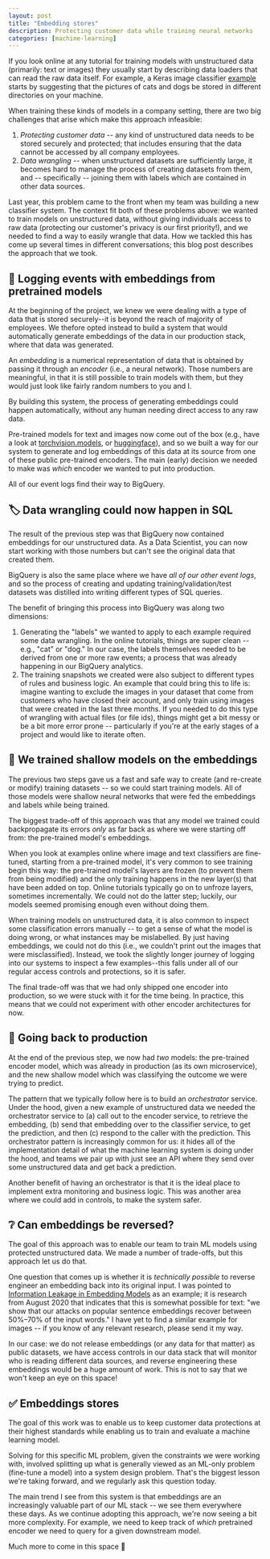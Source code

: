 ```yaml
---
layout: post
title: "Embedding stores"
description: Protecting customer data while training neural networks
categories: [machine-learning]
---
```


If you look online at any tutorial for training models with unstructured data (primarily: text or images) they usually start by describing data loaders that can read the raw data itself. For example, a Keras image classifier [example](https://blog.keras.io/building-powerful-image-classification-models-using-very-little-data.html) starts 
by suggesting that the pictures of cats and dogs be stored in different directories on your machine.

When training these kinds of models in a company setting, there are two big challenges that arise which make this approach infeasible:
1. *Protecting customer data* -- any kind of unstructured data needs to be stored securely and protected; that includes ensuring that the data cannot be accessed by all company employees. 
2. *Data wrangling* -- when unstructured datasets are sufficiently large, it becomes hard to manage the process of creating datasets from them, and -- specifically -- joining them with labels which are contained in other data sources.

Last year, this problem came to the front when my team was building a new classifier system. The context fit both of these problems above: we wanted to train models on unstructured data, without giving individuals access to raw data (protecting our customer's privacy is our first priority!), and we needed to find a way to easily wrangle that data. How we tackled this has come up several times in different conversations; this blog post describes the approach that we took. 

## 🔢 Logging events with embeddings from pretrained models

At the beginning of the project, we knew we were dealing with a type of data that is stored securely--it is beyond the reach of majority of employees. We thefore opted instead to build a system that would automatically generate embeddings of the data in our production stack, where that data was generated.

An _embedding_ is a numerical representation of data that is obtained by passing it through an _encoder_ (i.e., a neural network). Those numbers are meaningful, in that it is still possible to train models with them, but they would just look like fairly random numbers to you and I.

By building this system, the process of generating embeddings could happen automatically, without any human needing direct access to any raw data.

Pre-trained models for text and images now come out of the box (e.g., have a look at [torchvision.models](https://pytorch.org/vision/stable/models.html), or [huggingface](https://huggingface.co/models)), and so we built a way for our system to generate and log embeddings of this data at its source from one of these public pre-trained encoders. The main (early) decision we needed to make was _which_ encoder we wanted to put into production.

All of our event logs find their way to BigQuery.

## 🏷 Data wrangling could now happen in SQL

The result of the previous step was that BigQuery now contained embeddings for our unstructured data. As a Data Scientist, you can now start working with those numbers but can't see the original data that created them.

BigQuery is also the same place where we have _all of our other event logs_, and so the process of creating and updating training/validation/test datasets was distilled into writing different types of SQL queries.

The benefit of bringing this process into BigQuery was along two dimensions:
1. Generating the "labels" we wanted to apply to each example required some data wrangling. In the online tutorials, things are super clean -- e.g., "cat" or "dog." In our case, the labels themselves needed to be derived from one or more raw events; a process that was already happening in our BigQuery analytics.
2. The training snapshots we created were also subject to different types of rules and business logic. An example that could bring this to life is: imagine wanting to exclude the images in your dataset that come from customers who have closed their account, and only train using images that were created in the last three months. If you needed to do this type of wrangling with actual files (or file ids), things might get a bit messy or be a bit more error prone -- particularly if you're at the early stages of a project and would like to iterate often.

## 🤖 We trained shallow models on the embeddings

The previous two steps gave us a fast and safe way to create (and re-create or modify) training datasets -- so we could start training models. All of those models were shallow neural networks that were fed the embeddings and labels while being trained.

The biggest trade-off of this approach was that any model we trained could backpropagate its errors _only_ as far back as where we were starting off from: the pre-trained model's embeddings.

When you look at examples online where image and text classifiers are fine-tuned, starting from a pre-trained model, it's very common to see training begin this way: the pre-trained model's layers are frozen (to prevent them from being modified) and the only training happens in the new layer(s) that have been added on top. Online tutorials typically go on to unfroze layers, sometimes incrementally. We could not do the latter step; luckily, our models seemed promising enough even without doing them.

When training models on unstructured data, it is also common to inspect some classification errors manually -- to get a sense of what the model is doing wrong, or what instances may be mislabelled. By just having embeddings, we could not do this (i.e., we couldn't print out the images that were misclassified). Instead, we took the slightly longer journey of logging into our systems to inspect a few examples--this falls under all of our regular access controls and protections, so it is safer.

The final trade-off was that we had only shipped one encoder into production, so we were stuck with it for the time being. In practice, this means that we could not experiment with other encoder architectures for now.

## 🚢 Going back to production

At the end of the previous step, we now had _two_ models: the pre-trained encoder model, which was already in production (as its own microservice), and the new shallow model which was classifying the outcome we were trying to predict.

The pattern that we typically follow here is to build an _orchestrator_ service. Under the hood, given a new example of unstructured data we needed the orchestrator service to (a) call out to the encoder service, to retrieve the embedding, (b) send that embedding over to the classifier service, to get the prediction, and then (c) respond to the caller with the prediction. This orchestrator pattern is increasingly common for us: it hides all of the implementation detail of what the machine learning system is doing under the hood, and teams we pair up with just see an API where they send over some unstructured data and get back a prediction.

Another benefit of having an orchestrator is that it is the ideal place to implement extra monitoring and business logic. This was another area where we could add in controls, to make the system safer.

## ❔ Can embeddings be reversed?

The goal of this approach was to enable our team to train ML models using protected unstructured data. We made a number of trade-offs, but this approach let us do that.

One question that comes up is whether it is _technically possible_ to reverse engineer an embedding back into its original input. I was pointed to [Information Leakage in Embedding Models](https://arxiv.org/abs/2004.00053) as an example; it is research from August 2020 that indicates that this is somewhat possible for text: "we show that our attacks on popular sentence embeddings recover between 50%–70% of the input words." I have yet to find a similar example for images -- if you know of any relevant research, please send it my way.

In our case: we do not release embeddings (or any data for that matter) as public datasets, we have access controls in our data stack that will monitor who is reading different data sources, and reverse engineering these embeddings would be a huge amount of work. This is not to say that we won't keep an eye on this space!

## ✅ Embeddings stores

The goal of this work was to enable us to keep customer data protections at their highest standards while enabling us to train and evaluate a machine learning model.

Solving for this specific ML problem, given the constraints we were working with, involved splitting up what is generally viewed as an ML-only problem (fine-tune a model) into a system design problem. That's the biggest lesson we're taking forward, and we regularly ask this question today.

The main trend I see from this system is that embeddings are an increasingly valuable part of our ML stack -- we see them everywhere these days. As we continue adopting this approach, we're now seeing a bit more complexity. For example, we need to keep track of _which_ pretrained encoder we need to query for a given downstream model.

Much more to come in this space 🚀

